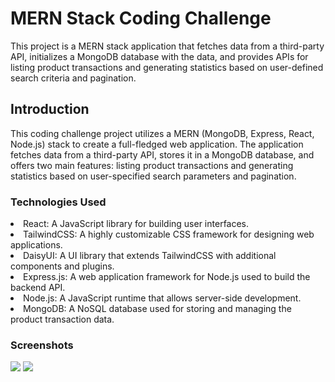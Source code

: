 <h1>MERN Stack Coding Challenge</h1>
<p>This project is a MERN stack application that fetches data from a third-party API, initializes a MongoDB database with the data, and provides APIs for listing product transactions and generating statistics based on user-defined search criteria and pagination.</p>
<h2>Introduction</h2>
<p>This coding challenge project utilizes a MERN (MongoDB, Express, React, Node.js) stack to create a full-fledged web application. The application fetches data from a third-party API, stores it in a MongoDB database, and offers two main features: listing product transactions and generating statistics based on user-specified search parameters and pagination.</p>
<h3>Technologies Used</h3>
<li>React: A JavaScript library for building user interfaces.</li>
<li>TailwindCSS: A highly customizable CSS framework for designing web applications.</li>
<li>DaisyUI: A UI library that extends TailwindCSS with additional components and plugins.</li>
<li>Express.js: A web application framework for Node.js used to build the backend API.</li>
<li>Node.js: A JavaScript runtime that allows server-side development.</li>
<li>MongoDB: A NoSQL database used for storing and managing the product transaction data.</li>
<h3>Screenshots</h3>
<img src="https://github.com/karthik-mohan23/roxiler/assets/132973611/682792e0-7969-4834-9334-e316488b0b55" />

<img src="https://github.com/karthik-mohan23/roxiler/assets/132973611/9bd3eacb-00a0-4eb0-995e-98f3a9bdf78f" />







